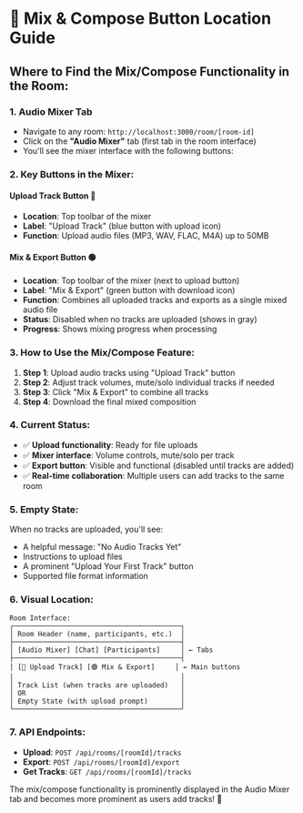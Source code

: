# 🎵 Mix & Compose Button Location Guide

## Where to Find the Mix/Compose Functionality in the Room:

### 1. **Audio Mixer Tab** 
- Navigate to any room: `http://localhost:3000/room/[room-id]`
- Click on the **"Audio Mixer"** tab (first tab in the room interface)
- You'll see the mixer interface with the following buttons:

### 2. **Key Buttons in the Mixer:**

#### **Upload Track Button** 🔵
- **Location**: Top toolbar of the mixer
- **Label**: "Upload Track" (blue button with upload icon)
- **Function**: Upload audio files (MP3, WAV, FLAC, M4A) up to 50MB

#### **Mix & Export Button** 🟢  
- **Location**: Top toolbar of the mixer (next to upload button)
- **Label**: "Mix & Export" (green button with download icon)
- **Function**: Combines all uploaded tracks and exports as a single mixed audio file
- **Status**: Disabled when no tracks are uploaded (shows in gray)
- **Progress**: Shows mixing progress when processing

### 3. **How to Use the Mix/Compose Feature:**

1. **Step 1**: Upload audio tracks using "Upload Track" button
2. **Step 2**: Adjust track volumes, mute/solo individual tracks if needed
3. **Step 3**: Click "Mix & Export" to combine all tracks
4. **Step 4**: Download the final mixed composition

### 4. **Current Status:**
- ✅ **Upload functionality**: Ready for file uploads
- ✅ **Mixer interface**: Volume controls, mute/solo per track
- ✅ **Export button**: Visible and functional (disabled until tracks are added)
- ✅ **Real-time collaboration**: Multiple users can add tracks to the same room

### 5. **Empty State:**
When no tracks are uploaded, you'll see:
- A helpful message: "No Audio Tracks Yet"
- Instructions to upload files
- A prominent "Upload Your First Track" button
- Supported file format information

### 6. **Visual Location:**
```
Room Interface:
┌─────────────────────────────────────────┐
│ Room Header (name, participants, etc.)  │
├─────────────────────────────────────────┤
│ [Audio Mixer] [Chat] [Participants]     │ ← Tabs
├─────────────────────────────────────────┤
│ [🔵 Upload Track] [🟢 Mix & Export]     │ ← Main buttons
│                                         │
│ Track List (when tracks are uploaded)   │
│ OR                                      │
│ Empty State (with upload prompt)        │
└─────────────────────────────────────────┘
```

### 7. **API Endpoints:**
- **Upload**: `POST /api/rooms/[roomId]/tracks`
- **Export**: `POST /api/rooms/[roomId]/export`
- **Get Tracks**: `GET /api/rooms/[roomId]/tracks`

The mix/compose functionality is prominently displayed in the Audio Mixer tab and becomes more prominent as users add tracks! 🚀
